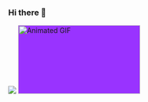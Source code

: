 ### Hi there 👋

<!--
**storm-cpu/storm-cpu** is a ✨ _special_ ✨ repository because its `README.md` (this file) appears on your GitHub profile.

Here are some ideas to get you started:

- 🔭 I’m currently working on Be Solution
- 🌱 I’m currently learning Hutech Univercity
-->
<img src = "https://github-readme-stats.vercel.app/api?username=storm-cpu&&show_icons=true&title_color=5094F0&icon_color=bb2acf&text_color=343434&bg_color=FFFFFF">
<img class="giphy-gif-img giphy-img-loaded" src="https://media1.giphy.com/media/JAIUAn8HRq8yjEZb4U/200w.gif" width="248" height="140" alt="Animated GIF" style="background: rgb(153, 51, 255);">
